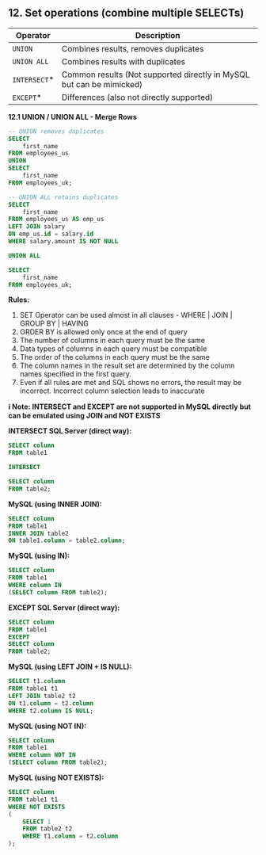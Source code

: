## 12.	Set operations (combine multiple SELECTs)

 | Operator | Description |
| --- | --- |
| `UNION` | Combines results, removes duplicates |
| `UNION ALL` | Combines results with duplicates |
| `INTERSECT`* | Common results (Not supported directly in MySQL but can be mimicked) |
| `EXCEPT`* | Differences (also not directly supported) |

**12.1 UNION / UNION ALL - Merge Rows**



```sql
-- UNION removes duplicates
SELECT 
	first_name 
FROM employees_us
UNION
SELECT 
	first_name 
FROM employees_uk;
```

```sql
-- UNION ALL retains duplicates
SELECT 
	first_name 
FROM employees_us AS emp_us
LEFT JOIN salary
ON emp_us.id = salary.id
WHERE salary.amount IS NOT NULL

UNION ALL

SELECT 
	first_name 
FROM employees_uk;
```

**Rules:**
1. SET Operator can be used almost in all clauses - WHERE | JOIN | GROUP BY | HAVING
2. ORDER BY is allowed only once at the end of query
3. The number of columns in each query must be the same
4. Data types of columns in each query must be compatible
5. The order of the columns in each query must be the same
6. The column names in the result set are determined by the column names specified in the first query.
7. Even if all rules are met and SQL shows no errors, the result may be incorrect. Incorrect column selection leads to inaccurate


**ℹ️ Note: INTERSECT and EXCEPT are not supported in MySQL directly but can be emulated using JOIN and NOT EXISTS**

**INTERSECT
SQL Server (direct way):**

```sql
SELECT column 
FROM table1

INTERSECT

SELECT column 
FROM table2;
```

**MySQL (using INNER JOIN):**

```sql
SELECT column 
FROM table1
INNER JOIN table2 
ON table1.column = table2.column;
```

**MySQL (using IN):**

```sql
SELECT column 
FROM table1
WHERE column IN 
(SELECT column FROM table2);
```

**EXCEPT
SQL Server (direct way):**

```sql
SELECT column 
FROM table1
EXCEPT
SELECT column 
FROM table2;
```

**MySQL (using LEFT JOIN + IS NULL):**

```sql
SELECT t1.column
FROM table1 t1
LEFT JOIN table2 t2 
ON t1.column = t2.column
WHERE t2.column IS NULL;
```

**MySQL (using NOT IN):**

```sql
SELECT column 
FROM table1
WHERE column NOT IN 
(SELECT column FROM table2);
```

**MySQL (using NOT EXISTS):**

```sql
SELECT column
FROM table1 t1
WHERE NOT EXISTS 
(
    SELECT 1 
    FROM table2 t2 
    WHERE t1.column = t2.column
);
```
